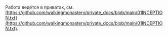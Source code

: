Работа ведётся в приватах, см. [https://github.com/walkingmonastery/private_docs/blob/main/01INCEPTION.txt](https://github.com/walkingmonastery/private_docs/blob/main/01INCEPTION.txt).
